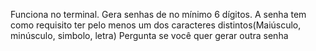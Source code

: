 Funciona no terminal.
Gera senhas de no mínimo 6 dígitos.
A senha tem como requisito ter pelo menos um dos caracteres distintos(Maiúsculo, minúsculo, simbolo, letra)
Pergunta se você quer gerar outra senha
